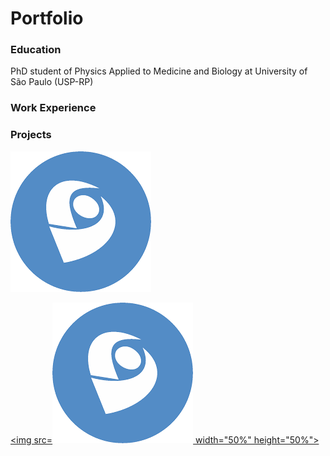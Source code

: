 # Portfolio

### Education
PhD student of Physics Applied to Medicine and Biology at University of São Paulo (USP-RP)

### Work Experience

### Projects
[![A mushroom-head robot](images/lattes_logo.png)](https://lattes.cnpq.br/1819201681506424)

[<img src=![A mushroom-head robot](images/lattes_logo.png)  width="50%" height="50%">](https://lattes.cnpq.br/1819201681506424)
